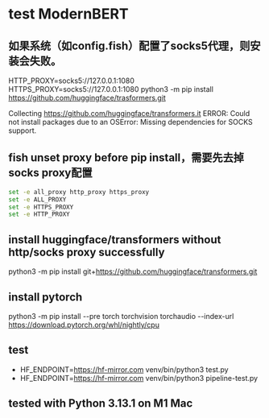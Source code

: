 # test ModernBERT

## 如果系统（如config.fish）配置了socks5代理，则安装会失败。
HTTP_PROXY=socks5://127.0.0.1:1080 HTTPS_PROXY=socks5://127.0.0.1:1080 python3 -m pip install https://github.com/huggingface/trasformers.git

Collecting https://github.com/huggingface/transformers.it
ERROR: Could not install packages due to an OSError: Missing dependencies for SOCKS support.

## fish unset proxy before pip install，需要先去掉socks proxy配置
```bash
set -e all_proxy http_proxy https_proxy
set -e ALL_PROXY
set -e HTTPS_PROXY
set -e HTTP_PROXY
```

## install huggingface/transformers without http/socks proxy successfully 
python3 -m pip install git+https://github.com/huggingface/transformers.git

## install pytorch
python3 -m pip install --pre torch torchvision torchaudio --index-url https://download.pytorch.org/whl/nightly/cpu

## test
- HF_ENDPOINT=https://hf-mirror.com venv/bin/python3 test.py
- HF_ENDPOINT=https://hf-mirror.com venv/bin/python3 pipeline-test.py

## tested with Python 3.13.1 on M1 Mac
